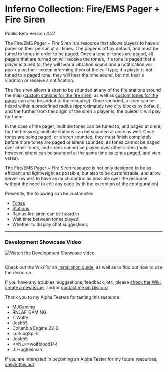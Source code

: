 # Inferno Collection: Fire/EMS Pager + Fire Siren
Public Beta Version 4.37

The Fire/EMS Pager + Fire Siren is a resource that allows players to have a pager on their person at all times. The pager is off by default, and must be tuned to tones in order to be paged. Once a tone or tones are paged, all pagers that are turned on will receive the tone/s, if a tone is paged that a player is tuned to, they will hear a vibration sound and a notification will pop-up on their screen informing them of the call type; if a player is not tuned to a paged tone, they will hear the tone sound, but not hear a vibration or receive a notification.

The fire siren allows a siren to be sounded at any of the fire stations around the map ([custom stations for the fire siren](https://github.com/inferno-collection/Fire-EMS-Pager/wiki/Adding-custom-stations), as well as [custom tones for the pager](https://github.com/inferno-collection/Fire-EMS-Pager/wiki/Adding-custom-tones) can also be added to the resource). Once sounded, a siren can be heard within a predefined radius (approximately two city blocks by default), and the further from the origin of the siren a player is, the quieter it will play for them.

In the case of the pager, multiple tones can be tuned to, and paged at once; for the fire siren, multiple stations can be sounded at once as well. Once tones are being paged, or a siren sounded, they must finish completely before more tones are paged or sirens sounded, as tones cannot be paged over other tones, and sirens cannot be played over other sirens (note however, sirens can be sounded at the same time as tones paged, and vice versa).

The Fire/EMS Pager + Fire Siren resource is not only designed to be as efficient and lightweight as possible, but also to be customizable, and allow server owners to have as much control as possible over the resource, without the need to edit any code (with the exception of the configuration).

Presently, the following can be customized:
- [Tones](https://github.com/inferno-collection/Fire-EMS-Pager/wiki/Adding-custom-tones)
- [Stations](https://github.com/inferno-collection/Fire-EMS-Pager/wiki/Adding-custom-stations)
- Radius fire siren can be heard in
- Wait time between tones played
- Whether to display chat suggestions

***
### Development Showcase Video
[![Watch the Development Showcase video](https://img.youtube.com/vi/ItzmndFpmpc/maxresdefault.jpg)](https://www.youtube.com/watch?v=ItzmndFpmpc)
***

Check out the Wiki for an [installation guide](https://github.com/inferno-collection/Fire-EMS-Pager/wiki), as well as to find out how to use the resource.

If you have any troubles, suggestions, feedback, etc, please [check the Wiki](https://github.com/inferno-collection/Fire-EMS-Pager/wiki), [create a new issue](https://github.com/inferno-collection/Fire-EMS-Pager/issues/new), and/or [contact me on Discord](https://discord.gg/k3Jm6va).

Thank you to my Alpha Testers for testing this resource:
* MJGaming
* RNLAF_GAMING
* T.Wolfe
* Josh55
* Columbia Engine 22-2
* LurkingSpirit
* Josh55
* <\<NL>\>wolfblood144
* J. Hughesman

If you are interested in becoming an Alpha Tester for my future resources, [check this out](https://docs.google.com/forms/d/e/1FAIpQLSccRpb3tUekQEbqeqgPwyCmytQcIAOF9-w0ipWeC802juuzhA/viewform).